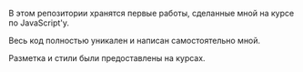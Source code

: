 В этом репозитории хранятся первые работы, сделанные мной на курсе по JavaScript'у.

Весь код полностью уникален и написан самостоятельно мной.

Разметка и стили были предоставлены на курсах.
